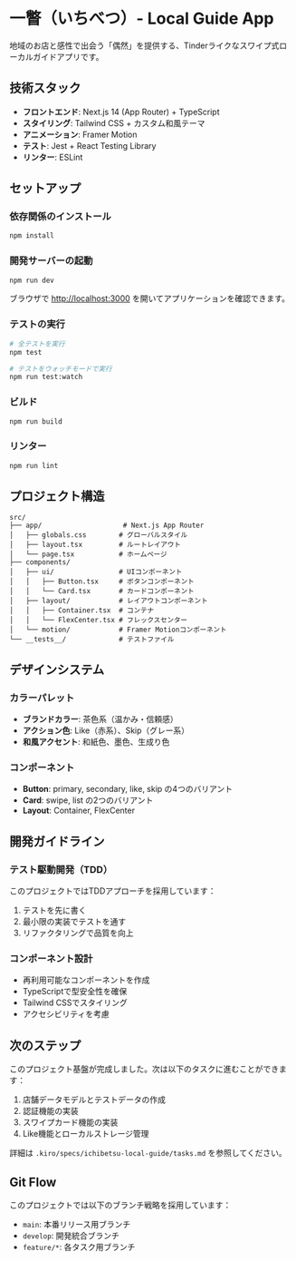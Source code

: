 # 一瞥（いちべつ）- Local Guide App

地域のお店と感性で出会う「偶然」を提供する、Tinderライクなスワイプ式ローカルガイドアプリです。

## 技術スタック

- **フロントエンド**: Next.js 14 (App Router) + TypeScript
- **スタイリング**: Tailwind CSS + カスタム和風テーマ
- **アニメーション**: Framer Motion
- **テスト**: Jest + React Testing Library
- **リンター**: ESLint

## セットアップ

### 依存関係のインストール

```bash
npm install
```

### 開発サーバーの起動

```bash
npm run dev
```

ブラウザで [http://localhost:3000](http://localhost:3000) を開いてアプリケーションを確認できます。

### テストの実行

```bash
# 全テストを実行
npm test

# テストをウォッチモードで実行
npm run test:watch
```

### ビルド

```bash
npm run build
```

### リンター

```bash
npm run lint
```

## プロジェクト構造

```
src/
├── app/                    # Next.js App Router
│   ├── globals.css        # グローバルスタイル
│   ├── layout.tsx         # ルートレイアウト
│   └── page.tsx           # ホームページ
├── components/
│   ├── ui/                # UIコンポーネント
│   │   ├── Button.tsx     # ボタンコンポーネント
│   │   └── Card.tsx       # カードコンポーネント
│   ├── layout/            # レイアウトコンポーネント
│   │   ├── Container.tsx  # コンテナ
│   │   └── FlexCenter.tsx # フレックスセンター
│   └── motion/            # Framer Motionコンポーネント
└── __tests__/             # テストファイル
```

## デザインシステム

### カラーパレット

- **ブランドカラー**: 茶色系（温かみ・信頼感）
- **アクション色**: Like（赤系）、Skip（グレー系）
- **和風アクセント**: 和紙色、墨色、生成り色

### コンポーネント

- **Button**: primary, secondary, like, skip の4つのバリアント
- **Card**: swipe, list の2つのバリアント
- **Layout**: Container, FlexCenter

## 開発ガイドライン

### テスト駆動開発（TDD）

このプロジェクトではTDDアプローチを採用しています：

1. テストを先に書く
2. 最小限の実装でテストを通す
3. リファクタリングで品質を向上

### コンポーネント設計

- 再利用可能なコンポーネントを作成
- TypeScriptで型安全性を確保
- Tailwind CSSでスタイリング
- アクセシビリティを考慮

## 次のステップ

このプロジェクト基盤が完成しました。次は以下のタスクに進むことができます：

1. 店舗データモデルとテストデータの作成
2. 認証機能の実装
3. スワイプカード機能の実装
4. Like機能とローカルストレージ管理

詳細は `.kiro/specs/ichibetsu-local-guide/tasks.md` を参照してください。

## Git Flow

このプロジェクトでは以下のブランチ戦略を採用しています：

- `main`: 本番リリース用ブランチ
- `develop`: 開発統合ブランチ
- `feature/*`: 各タスク用ブランチ